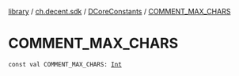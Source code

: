 [library](../../index.md) / [ch.decent.sdk](../index.md) / [DCoreConstants](index.md) / [COMMENT_MAX_CHARS](./-c-o-m-m-e-n-t_-m-a-x_-c-h-a-r-s.md)

# COMMENT_MAX_CHARS

`const val COMMENT_MAX_CHARS: `[`Int`](https://kotlinlang.org/api/latest/jvm/stdlib/kotlin/-int/index.html)